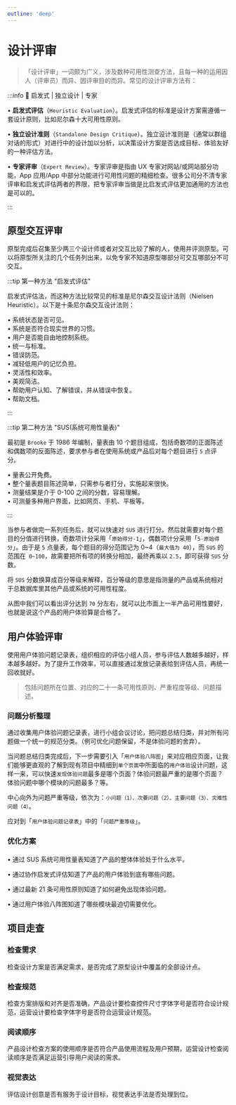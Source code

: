 ```yaml
---
outline: 'deep'
---
```


# 设计评审

> 「设计评审」一词颇为广义，涉及数种可用性测查方法，且每一种的运用因人（评审员）而异、因评审目的而异。常见的设计评审方法有：

:::info 🔎 启发式 | 独立设计 | 专家

• **启发式评估**（`Heuristic Evaluation`）。启发式评估的标准是设计方案需遵循一套设计原则，比如尼尔森十大可用性原则。

• **独立设计准则**（`Standalone Design Critique`）。独立设计准则是（通常以群组对话的形式）对进行中的设计加以分析，以决策设计方案是否达成目标、体验友好的一种评估方法。

• **专家评审**（`Expert Review`）。专家评审是指由 UX 专家对网站/或网站部分功能，App 应用/App 中部分功能进行可用性问题的精细检查。很多公司分不清专家评审和启发式评估两者的界限，把专家评审当做是比启发式评估更加通用的方法也是可以的。

:::

## 原型交互评审

原型完成后召集至少两三个设计师或者对交互比较了解的人，使用并评测原型。可以将原型所关注的几个任务列出来，以免专家不知道原型哪部分可交互哪部分不可交互。

:::tip 第一种方法 "启发式评估"

启发式评估法，而这种方法比较常见的标准是尼尔森交互设计法则（Nielsen Heuristic）。以下是十条尼尔森交互设计法则：

• 系统状态是否可见。  
• 系统是否符合现实世界的习惯。  
• 用户是否能自由地控制系统。  
• 统一与标准。  
• 错误防范。  
• 减轻低用户的记忆负担。  
• 灵活性和效率。  
• 美观简洁。  
• 帮助用户认知、了解错误，并从错误中恢复。  
• 帮助文档。

:::

:::tip 第二种方法 "SUS(系统可用性量表)"

最初是 `Brooke` 于 1986 年编制，量表由 10 个题目组成，包括奇数项的正面陈述和偶数项的反面陈述，要求参与者在使用系统或产品后对每个题目进行 `5` 点评分。

• 量表公开免费。  
• 整个量表题目陈述简单，只需参与者打分，实施起来很快。  
• 测量结果是介于 0-100 之间的分数，容易理解。  
• 可测量多种用户界面，比如网页、手机、平板等。

<DocImage src="ui/98.png"/>

:::

当参与者做完一系列任务后，就可以快速对 `SUS` 进行打分。然后就需要对每个题目的分值进行转换，奇数项计分采用「`原始得分-1`」，偶数项计分采用「`5-原始得分`」。由于是 `5` 点量表，每个题目的得分范围记为 0~4（`最大值为 40`），而 `SUS` 的范围在` 0~100`，故需要把所有项的转换分相加，最终再乘以 `2.5`，即可获得 `SUS` 分数。

将 `SUS` 分数换算成百分等级来解释，百分等级的意思是指测量的产品或系统相对于总数据库里其他产品或系统的可用性程度。

<DocImage src="ui/99.png"/>

从图中我们可以看出评分达到 `70` 分左右，就可以比市面上一半产品可用性要好，也就是说这个产品的用户体验算是合格了。

## 用户体验评审

使用用户体验问题记录表，组织相应的评估小组人员，参与评估人数越多越好，样本越多越好。为了提升工作效率，可以直接通过发放记录表给到评估人员，再统一回收就好。

<DocImage src="ui/100.png"/>

> 包括问题所在位置、对应的二十一条可用性原则、严重程度等级、问题描述。

### 问题分析整理

通过收集用户体验问题记录表，进行小组会议讨论，把问题总结归类，并对所有问题做一个统一的规范分类。（例可优化问题保留，不是体验问题的舍弃）。

当问题总结归类完成后，下一步需要引入「`用户体验八阵图`」来对应相应页面，让我们能够更直观的了解到现有项目中精细到`单个页面`中所面临的`用户体验`设计问题，这样一来，可以快速`发现体验问题`最多是哪个页面？体验问题最严重的是哪个页面？体验问题中哪个模块的问题最多？等。

<DocImage src="ui/101.png"/>

中心向外为问题严重等级，依次为：`小问题（1）、次要问题（2）、主要问题（3）、灾难性问题（4）`。

应对到「`用户体验问题记录表`」中的「`问题严重等级`」。

<DocImage src="ui/102.png"/>

### 优化方案

####

<ElCard shadow="hover">

• 通过 SUS 系统可用性量表知道了产品的整体体验处于什么水平。

• 通过协作启发式评估知道了产品的用户体验到底有哪些问题。

• 通过最新 21 条可用性原则知道了如何避免出现体验问题。

• 通过用户体验八阵图知道了哪些模块最迫切需要优化。

</ElCard>

## 项目走查

### 检查需求

检查设计方案是否满足需求，是否完成了原型设计中覆盖的全部设计点。

### 检查规范

检查方案排版和对齐是否准确，产品设计要检查控件尺寸字体字号是否符合设计规范，运营设计要检查字体字号是否符合运营设计规范。

### 阅读顺序

产品设计检查方案的使用顺序是否符合产品使用流程及用户预期，运营设计检查阅读顺序是否满足运营引导用户阅读的需求。

### 视觉表达

评估设计创意是否有服务于设计目标，视觉表达手法是否处理到位。

<DocImage src="ui/103.png"/>


